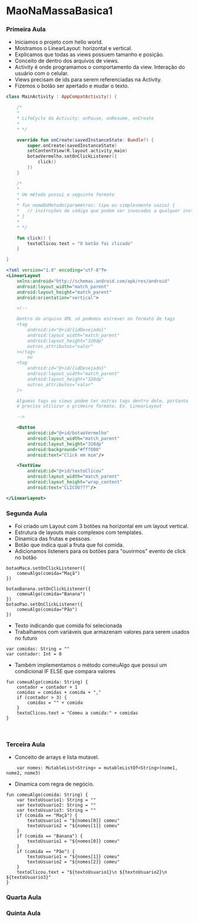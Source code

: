 # MaoNaMassaBasica1

### Primeira Aula

- Iniciamos o projeto com hello world.
- Mostramos o LinearLayout: horizontal e vertical.
- Explicamos que todas as views possuem tamanho e posição.
- Conceito de <tag></tag> dentro dos arquivos de views.
- Activity é onde programamos o comportamento da view. Interação do usuário com o celular.
- Views precisam de ids para serem referenciadas na Activity.
- Fizemos o botão ser apertado e mudar o texto.
    
``` MainActivity.kt
class MainActivity : AppCompatActivity() {

    /*
    *
    * LifeCycle da Activity: onPause, onResume, onCreate
    *
    * */

    override fun onCreate(savedInstanceState: Bundle?) {
        super.onCreate(savedInstanceState)
        setContentView(R.layout.activity_main)
        botaoVermelho.setOnClickListener({
            click()
        })
    }

    /*
    *
    * Um método possui o seguinte formato
    *
    * fun nomeDoMetodo(parametros: tipo ou simplesmente vazio) {
    *   // instruções de código que podem ser invocados a qualquer instante dentro dessa Activity
    * }
    *
    * */

    fun click() {
        textoClicou.text = "O botão foi clicado"
    }

}
```
    
```activity_main.xml
<?xml version="1.0" encoding="utf-8"?>
<LinearLayout
    xmlns:android="http://schemas.android.com/apk/res/android"
    android:layout_width="match_parent"
    android:layout_height="match_parent"
    android:orientation="vertical">

    <!--

    Dentro do arquivo XML só podemos escrever no formato de tags
    <tag
        android:id="@+id/{idDesejado}"
        android:layout_width="match_parent"
        android:layout_height="320dp"
        outros_attributos="valor"
    ></tag>
        ou
    <tag
        android:id="@+id/{idDesejado}"
        android:layout_width="match_parent"
        android:layout_height="320dp"
        outros_attributos="valor"
    />

    Algumas tags ou views podem ter outras tags dentro dele, portanto
    é preciso utilizar o primeiro formato. Ex. LinearLayout

    -->

    <Button
        android:id="@+id/botaoVermelho"
        android:layout_width="match_parent"
        android:layout_height="320dp"
        android:background="#fff000"
        android:text="Click em mim"/>

    <TextView
        android:id="@+id/textoClicou"
        android:layout_width="match_parent"
        android:layout_height="wrap_content"
        android:text="CLICOU???"/>

</LinearLayout>
```
### Segunda Aula

- Foi criado um Layout com 3 botões na horizontal em um layout vertical.
- Estrutura de layouts mais complexos com templates.
- Dinamica das frutas e pessoas.
- Botão que indica qual a fruta que foi comida.
- Adicionamos listeners para os botões para "ouvirmos" evento de click no botão
```
botaoMaca.setOnClickListener({
    comeuAlgo(comida="Maçã")
})

botaoBanana.setOnClickListener({
    comeuAlgo(comida="Banana")
})
botaoPao.setOnClickListener({
    comeuAlgo(comida="Pão")
})
```
- Texto indicando que comida foi selecionada
- Trabalhamos com variáveis que armazenam valores para serem usados no futuro
```
var comidas: String = ""
var contador: Int = 0
```
- Também implementamos o método comeuAlgo que possui um condicional IF ELSE que compara valores
```
fun comeuAlgo(comida: String) {
    contador = contador + 1
    comidas = comidas + comida + ","
    if (contador > 3) {
        comidas = "" + comida
    }
    textoClicou.text = "Comeu a comida:" + comidas
}
```
    
### Terceira Aula

- Conceito de arrays e lista mutavel.
```
    var nomes: MutableList<String> = mutableListOf<String>(nome1, nome2, nome3)
```
- Dinamica com regra de negócio.
```
fun comeuAlgo(comida: String) {
    var textoUsuario1: String = ""
    var textoUsuario2: String = ""
    var textoUsuario3: String = ""
    if (comida == "Maçã") {
        textoUsuario1 = "${nomes[0]} comeu"
        textoUsuario2 = "${nomes[1]} comeu"
    }
    if (comida == "Banana") {
        textoUsuario1 = "${nomes[0]} comeu"
    }
    if (comida == "Pão") {
        textoUsuario1 = "${nomes[1]} comeu"
        textoUsuario2 = "${nomes[2]} comeu"
    }
    textoClicou.text = "${textoUsuario1}\n ${textoUsuario2}\n ${textoUsuario3}"
}
```

### Quarta Aula

### Quinta Aula
    
